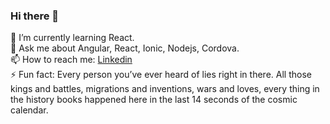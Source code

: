 ### Hi there 👋
<!--
**anupbista/anupbista** is a ✨ _special_ ✨ repository because its `README.md` (this file)  appears on your GitHub profile. -->
<!--🔭 I’m currently working on ... -->
🌱   I’m currently learning React.  
💬  Ask me about Angular, React, Ionic, Nodejs, Cordova.  
📫   How to reach me: [Linkedin](https://www.linkedin.com/in/anup-bista-795aa9131/)  
⚡ Fun fact: Every person you’ve ever heard of lies right in there. All those kings and battles, migrations and inventions, wars and loves, every thing in the history books happened here in the last 14 seconds of the cosmic calendar.
